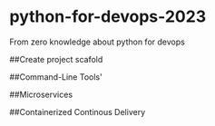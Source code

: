 # python-for-devops-2023
From zero knowledge about python for devops

##Create project scafold

##Command-Line Tools'

##Microservices

##Containerized Continous Delivery

